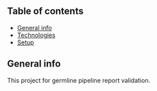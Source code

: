 ## Table of contents
* [General info](#general-info)
* [Technologies](#technologies)
* [Setup](#setup)

## General info
This project for germline pipeline report validation.